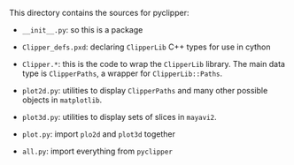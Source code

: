 This directory contains the sources for pyclipper:

* `__init__.py`: so this is a package

* `Clipper_defs.pxd`: declaring `ClipperLib` C++ types for use in cython

* `Clipper.*`: this is the code to wrap the `ClipperLib` library. The main data type is `ClipperPaths`, a wrapper for `ClipperLib::Paths`.

* `plot2d.py`: utilities to display `ClipperPaths` and many other possible objects in `matplotlib`.

* `plot3d.py`: utilities to display sets of slices in `mayavi2`.

* `plot.py`: import `plo2d` and `plot3d` together

* `all.py`: import everything from `pyclipper`